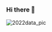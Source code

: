 ### Hi there 👋

<!--


Here are some ideas to get you started:

- 🔭 I’m currently working on ...
- 🌱 I’m currently learning ...
- 👯 I’m looking to collaborate on ...
- 🤔 I’m looking for help with ...
- 💬 Ask me about ...
- 📫 How to reach me: ...
- 😄 Pronouns: ...
- ⚡ Fun fact: ...
-->
![2022data_pic](https://user-images.githubusercontent.com/36643432/163391257-75f28e92-d5ea-403a-ac9a-e6a932b81ea8.png)
